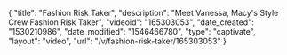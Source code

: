 {
    "title": "Fashion Risk Taker",
    "description": "Meet Vanessa, Macy's Style Crew Fashion Risk Taker",
    "videoid": "165303053",
    "date_created": "1530210986",
    "date_modified": "1546466780",
    "type": "captivate",
    "layout": "video",
    "url": "\/v\/fashion-risk-taker\/165303053"
}